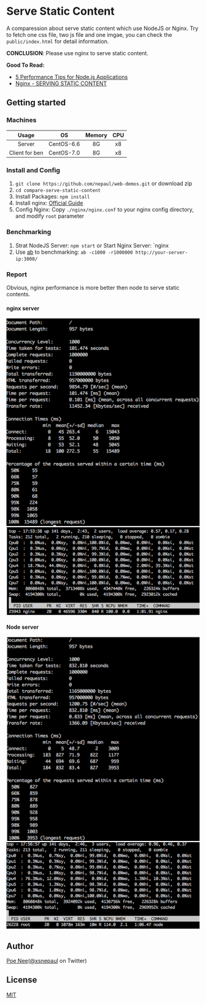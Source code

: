 # Serve Static Content 

A comparession about serve static content which use NodeJS or Nginx.
Try to fetch one css file, two js file and one imgae, you can check the `public/index.html` for detail information.

**CONCLUSION**: Please use nginx to serve static content.

**Good To Read:**

* [5 Performance Tips for Node.js Applications](https://www.nginx.com/blog/5-performance-tips-for-node-js-applications/)
* [Nginx - SERVING STATIC CONTENT](https://www.nginx.com/resources/admin-guide/serving-static-content/)


## Getting started

### Machines

|     Usage      |     OS     | Memory | CPU  |
| :------------: | :--------: | :----: | :--: |
|     Server     | CentOS-6.6 |   8G   |  x8  |
| Client for ben | CentOS-7.0 |   8G   |  x8  |


### Install and Config

1. `git clone https://github.com/nepaul/web-demos.git` or download zip
2. `cd compare-serve-static-content`
3. Install Packages: `npm install`
4. Install nginx: [Official Guide](https://www.nginx.com/resources/wiki/start/topics/tutorials/install/)
5. Config Nginx: Copy `./nginx/nginx.conf` to your nginx config directory, and modify `root` parameter


### Benchmarking

1. Strat NodeJS Server: `npm start` or Start Nginx Server: `nginx
2. Use [ab](http://httpd.apache.org/docs/2.4/programs/ab.html) to benchmarking: `ab -c1000 -r1000000 http://your-server-ip:3000/`

### Report
Obvious, nginx performance is more better then node to serve static contents.

#### nginx server

![nginx-report](./report/nginx-report.png)
![nginx-server](./report/nginx-server.png)

#### Node server

![node-report](./report/node-report.png)
![node-server](./report/node-server.png)

## Author

[Poe Nee](http://nepaul.github.io/)([@xsnepaul](https://twitter.com/xsnepaul) on Twitter)



## License

[MIT](https://github.com/nepaul/web-demos/blob/master/LICENSE)
